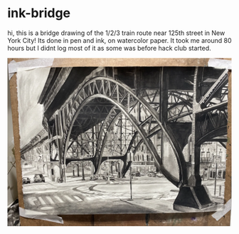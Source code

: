 # ink-bridge
hi, this is a bridge drawing of the 1/2/3 train route near 125th street in New York City! Its done in pen and ink, on watercolor paper. It took me around 80 hours but I didnt log most of it as some was before hack club started.


![alt text](https://github.com/LaitRider/ink-bridge/blob/main/brog.png?raw=true)
